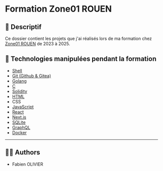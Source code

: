 # Formation Zone01 ROUEN

## 📝 Descriptif

Ce dossier contient les projets que j'ai réalisés lors de ma formation chez [Zone01 ROUEN](https://zone01rouennormandie.org) de 2023 à 2025.

## 🔗 Technologies manipulées pendant la formation

- [Shell](https://fr.wikipedia.org/wiki/Shell_Unix)
- [Git (Github & Gitea)](https://git-scm.com)
- [Golang](https://go.dev)
- [C](https://fr.wikipedia.org/wiki/C_(langage))
- [Solidity](https://soliditylang.org)
- [HTML](https://developer.mozilla.org/fr/docs/Web/HTML)
- CSS
- [JavaScript](https://developer.mozilla.org/fr/docs/Web/JavaScript)
- [React](https://fr.react.dev)
- [Next.js](https://nextjs.org 	)
- [SQLite](https://www.sqlite.org)
- [GraphQL](https://graphql.org)
- [Docker](https://www.docker.com)

___
## 🧑‍💻 Authors

+ Fabien OLIVIER
